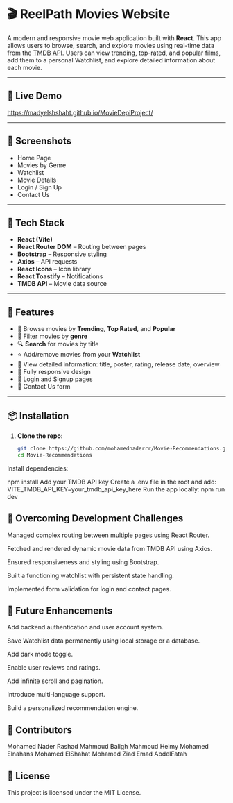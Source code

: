 # 🎬 ReelPath Movies Website

A modern and responsive movie web application built with **React**. This app allows users to browse, search, and explore movies using real-time data from the [TMDB API](https://www.themoviedb.org/). Users can view trending, top-rated, and popular films, add them to a personal Watchlist, and explore detailed information about each movie.

---

## 🚀 Live Demo
https://madyelshshaht.github.io/MovieDepiProject/

---

## 📸 Screenshots
- Home Page
- Movies by Genre
- Watchlist
- Movie Details
- Login / Sign Up
- Contact Us  

---

## 🧰 Tech Stack

- **React (Vite)**
- **React Router DOM** – Routing between pages
- **Bootstrap** – Responsive styling
- **Axios** – API requests
- **React Icons** – Icon library
- **React Toastify** – Notifications
- **TMDB API** – Movie data source

---

## 📂 Features

- 🎥 Browse movies by **Trending**, **Top Rated**, and **Popular**
- 🎯 Filter movies by **genre**
- 🔍 **Search** for movies by title
- ⭐ Add/remove movies from your **Watchlist**
- 📝 View detailed information: title, poster, rating, release date, overview
- 📱 Fully responsive design
- 🔐 Login and Signup pages
- 💬 Contact Us form

---

## 📦 Installation

1. **Clone the repo:**
   ```bash
   git clone https://github.com/mohamednaderrr/Movie-Recommendations.git
   cd Movie-Recommendations
Install dependencies:

npm install
Add your TMDB API key
Create a .env file in the root and add:
VITE_TMDB_API_KEY=your_tmdb_api_key_here
Run the app locally:
npm run dev

## 🧠 Overcoming Development Challenges
Managed complex routing between multiple pages using React Router.

Fetched and rendered dynamic movie data from TMDB API using Axios.

Ensured responsiveness and styling using Bootstrap.

Built a functioning watchlist with persistent state handling.

Implemented form validation for login and contact pages.

## 🌱 Future Enhancements
Add backend authentication and user account system.

Save Watchlist data permanently using local storage or a database.

Add dark mode toggle.

Enable user reviews and ratings.

Add infinite scroll and pagination.

Introduce multi-language support.

Build a personalized recommendation engine.

## 🤝 Contributors
Mohamed Nader Rashad
Mahmoud Baligh Mahmoud
Helmy Mohamed Elnahans
Mohamed ElShahat Mohamed
Ziad Emad AbdelFatah

## 📜 License
This project is licensed under the MIT License.

